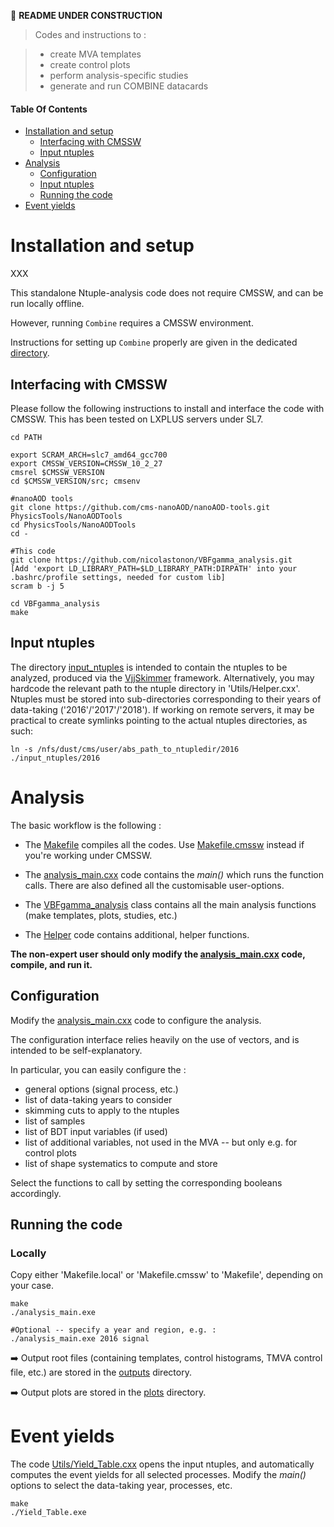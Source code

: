 <!--
```
CODE EXAMPLE
```

=== Emoji list (see https://gist.github.com/rxaviers/7360908)
:arrow_right:
:heavy_exclamation_mark:
:heavy_check_mark:
:link:
:white_check_mark:
:heavy_multiplication_x:
:x:
:negative_squared_cross_mark:
:bangbang:
:white_check_mark:
:copyright:
:clock430:
:no_entry:
:ok:
:arrow_right_hook:
:paperclip:
:open_file_folder:
:chart_with_upwards_trend:
:lock:
:hourglass:
:warning:
:construction:
:fr:
:one: :two: :hash:
:underage:
:put_litter_in_its_place:
:new:


#HOW TO HIDE CONTENTS (which can be viewed by cliking icon) :
<details>
<summary>[NameOfHiddenContent]:</summary>
[theHiddenContent]
</details>
-------------------------------------------->
:construction: **README UNDER CONSTRUCTION**


> Codes and instructions to :
<!-- > * train BDTs (TMVA) and DNNs (Keras) -->
> * create MVA templates
> * create control plots
> * perform analysis-specific studies
> * generate and run COMBINE datacards


#### Table Of Contents

- [Installation and setup](#installation-and-setup)
    - [Interfacing with CMSSW](#interfacing-with-cmssw)
    - [Input ntuples](#input-ntuples)
- [Analysis](#analysis)
    - [Configuration](#configuration)
    - [Input ntuples](#input-ntuples)
    - [Running the code](#running-the-code)
- [Event yields](#event-yields)
<!-- - [Combine](#combine) -->


<!-- ![Mining gold](https://images.deepai.org/converted-papers/1805.00013/x1.png) -->
<!-- *[Credit : 10.1103/PhysRevLett.121.111801]* -->

# Installation and setup

XXX

This standalone Ntuple-analysis code does not require CMSSW, and can be run locally offline.

However, running `Combine` requires a CMSSW environment.

<!--
:heavy_exclamation_mark: `Potato` and `Combine` are currently supported under CMSSW_10_2_X; however, Tensorflow2 (needed for NN training/evaluation) is only supported under CMSSW_11_1_X; so you may need to use different versions for each !
-->

Instructions for setting up `Combine` properly are given in the dedicated [directory](https://github.com/nicolastonon/VBFgamma_analysis/COMBINE).

## Interfacing with CMSSW

Please follow the following instructions to install and interface the code with CMSSW. This has been tested on LXPLUS servers under SL7.

<!-- [need >=11_1_0 for Tensorflow2 compatibility ! Else crashes at NN evaluation] -->
```
cd PATH

export SCRAM_ARCH=slc7_amd64_gcc700
export CMSSW_VERSION=CMSSW_10_2_27
cmsrel $CMSSW_VERSION
cd $CMSSW_VERSION/src; cmsenv

#nanoAOD tools
git clone https://github.com/cms-nanoAOD/nanoAOD-tools.git PhysicsTools/NanoAODTools
cd PhysicsTools/NanoAODTools
cd -

#This code
git clone https://github.com/nicolastonon/VBFgamma_analysis.git
[Add 'export LD_LIBRARY_PATH=$LD_LIBRARY_PATH:DIRPATH' into your .bashrc/profile settings, needed for custom lib]
scram b -j 5

cd VBFgamma_analysis
make
```

## Input ntuples

The directory [input_ntuples](https://github.com/nicolastonon/VBFgamma_analysis/input_ntuples) is intended to contain the ntuples to be analyzed, produced via the [VjjSkimmer](https://gitlab.cern.ch/nshafiei/vjjskimmer) framework.
Alternatively, you may hardcode the relevant path to the ntuple directory in 'Utils/Helper.cxx'.
Ntuples must be stored into sub-directories corresponding to their years of data-taking ('2016'/'2017'/'2018').
If working on remote servers, it may be practical to create symlinks pointing to the actual ntuples directories, as such:
```
ln -s /nfs/dust/cms/user/abs_path_to_ntupledir/2016 ./input_ntuples/2016
```

<!-- You may run the code `input_ntuples/Split_FullSamples.cxx` in order to further split the Ntuples by sub-categories (for faster access), to compute and store the per-event EFT parameterizations in private SMEFT samples, to produce the data-driven Fakes sample, etc. -->

# Analysis

The basic workflow is the following :

* The [Makefile](https://github.com/nicolastonon/VBFgamma_analysis/tree/master/Makefile) compiles all the codes. Use [Makefile.cmssw](https://github.com/nicolastonon/VBFgamma_analysis/tree/master/Makefile.cmssw) instead if you're working under CMSSW.

* The [analysis_main.cxx](https://github.com/nicolastonon/VBFgamma_analysis/tree/master/analysis_main.cxx) code contains the *main()* which runs the function calls. There are also defined all the customisable user-options.

* The [VBFgamma_analysis](https://github.com/nicolastonon/VBFgamma_analysis/tree/master/VBFgamma_analysis.cxx) class contains all the main analysis functions (make templates, plots, studies, etc.)

* The [Helper](https://github.com/nicolastonon/VBFgamma_analysis/tree/master/Helper.cxx) code contains additional, helper functions.

**The non-expert user should only modify the [analysis_main.cxx](https://github.com/nicolastonon/VBFgamma_analysis/tree/master/analysis_main.cxx) code, compile, and run it.**

## Configuration

Modify the [analysis_main.cxx](https://github.com/nicolastonon/VBFgamma_analysis/tree/master/analysis_main.cxx) code to configure the analysis.

The configuration interface relies heavily on the use of vectors, and is intended to be self-explanatory.

In particular, you can easily configure the :
* general options (signal process, etc.)
* list of data-taking years to consider
* skimming cuts to apply to the ntuples
* list of samples
* list of BDT input variables (if used)
* list of additional variables, not used in the MVA -- but only e.g. for control plots
* list of shape systematics to compute and store

Select the functions to call by setting the corresponding booleans accordingly.

## Running the code

### Locally

Copy either 'Makefile.local' or 'Makefile.cmssw' to 'Makefile', depending on your case.

```
make
./analysis_main.exe

#Optional -- specify a year and region, e.g. :
./analysis_main.exe 2016 signal
```

:arrow_right: Output root files (containing templates, control histograms, TMVA control file, etc.) are stored in the [outputs](https://github.com/nicolastonon/VBFgamma_analysis/tree/master/outputs) directory.

:arrow_right: Output plots are stored in the [plots](https://github.com/nicolastonon/VBFgamma_analysis/tree/master/plots) directory.

<!-- ### On HTCondor

*NB1: only works under CMSSW.*
*NB2: make sure the code is compiled first.*
```
make
./submit analyze #Will run ./analysis_main.exe on condor, and store outputs in relevant sub-dirs
``` -->


# Event yields

The code [Utils/Yield_Table.cxx](https://github.com/nicolastonon/VBFgamma_analysis/tree/master/Utils/Yield_Table.cxx) opens the input ntuples, and automatically computes the event yields for all selected processes.
Modify the *main()* options to select the data-taking year, processes, etc.

```
make
./Yield_Table.exe
```

<!-- # ROCS

Move to the [ROCS](https://github.com/nicolastonon/VBFgamma_analysis/tree/master/ROCS) directory.

The code [Compare_ROC_curves.cxx](https://github.com/nicolastonon/VBFgamma_analysis/tree/master/ROCS/Compare_ROC_curves.cxx) will read histogram files to plot the corresponding ROC curves.
It makes it easy to superimpose and compare several ROCS.
*NB1: plotting functions are implemented in [ROC_Plotter.cxx](https://github.com/nicolastonon/VBFgamma_analysis/tree/master/ROCS/ROC_Plotter.cxx)*
*NB2: specific naming conventions must be enforced for this code to work.*

Modify the *main()* options to define the paths of the input rootfiles, etc.

```
./make_plot.sh
``` -->

<!-- # Combine

See the dedicated [README](https://github.com/nicolastonon/VBFgamma_analysis/COMBINE). -->
